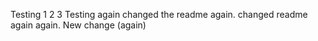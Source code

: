 Testing 1 2 3
Testing again 
changed the readme again.
changed readme again again.
New change (again)